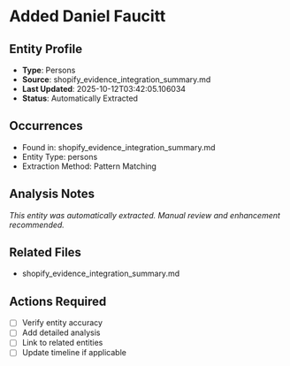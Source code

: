 # Added Daniel Faucitt

## Entity Profile
- **Type**: Persons
- **Source**: shopify_evidence_integration_summary.md
- **Last Updated**: 2025-10-12T03:42:05.106034
- **Status**: Automatically Extracted

## Occurrences
- Found in: shopify_evidence_integration_summary.md
- Entity Type: persons
- Extraction Method: Pattern Matching

## Analysis Notes
*This entity was automatically extracted. Manual review and enhancement recommended.*

## Related Files
- shopify_evidence_integration_summary.md

## Actions Required
- [ ] Verify entity accuracy
- [ ] Add detailed analysis
- [ ] Link to related entities
- [ ] Update timeline if applicable
